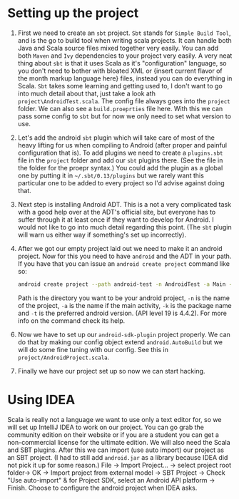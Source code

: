 # Setting up the project

1. First we need to create an `sbt` project. `Sbt` stands for `Simple Build Tool`, and is the
    go to build tool when writing scala projects. It can handle both Java and Scala source files
    mixed together very easily. You can add both `Maven` and `Ivy` dependencies to your project very easily.
    A very neat thing about `sbt` is that it uses Scala as it's "configuration" language, so you don't need
    to bother with bloated XML or {insert current flavor of the month markup language here} files, instead
    you can do everything in Scala. `Sbt` takes some learning and getting used to, I don't want to go into
    much detail about that, just take a look ath `project\AndroidTest.scala`.
    The config file always goes into the `project` folder. We can also see a `build.proeprties` file here.
    With this we can pass some config to `sbt` but for now we only need to set what version to use.

2. Let's add the android `sbt` plugin which will take care of most of the heavy lifting for us when compiling to
    Android (after proper and painful configuration that is). To add plugins we need to create a `plugins.sbt` file
    in the `project` folder and add our `sbt` plugins there. (See the file in the folder for the proepr syntax.)
    You could add the plugin as a global one by putting it in `~/.sbt/0.13/plugins` but we rarely want this particular
    one to be added to every project so I'd advise against doing that.

3. Next step is installing Android ADT. This is a not a very complicated task with a good help over at the ADT's official
    site, but everyone has to suffer through it at least once if they want to develop for Android.
    I would not like to go into much detail regarding this point. (The `sbt` plugin will warn us either way if something's
    set up incorrectly).

4. After we got our empty project laid out we need to make it an android project. Now for this you need to have
    `android` and the ADT in your path. If you have that you can issue an `android create project` command like so:

    ```bash
    android create project --path android-test -n AndroidTest -a Main -k hu.inf.elte.androidtest -t android-19
    ```
    Path is the directory you want to be your android project, `-n` is the name of the project, `-a` is the name if the
    main activity, `-k` is the package name and `-t` is the preferred android version. (API level 19 is 4.4.2). For more info
    on the command check its help.

<!--
   -5. Now we have to do some housekeeping. First of all we have a `Main.java` file in our `src` folder. We are working with Scala
   -    so we don't really need that. Also the folder structure is not quite what we want. By default we get `src/package/Main.java`
   -    but in case of scala projects we need something more complicated. My usual folder layout is:
   -    ```
   -    src
   -    |-main
   -      |-resources
   -      |-scala
   -      |-java (if there are java sources)
   -    |-test
   -      |-resources
   -      |-scala
   -      |-java
   -    ```
   -    So let's do that instead.
   -
   -->
6. Now we have to set up our `android-sdk-plugin` project properly. We can do that by making our config object extend
    `android.AutoBuild` but we will do some fine tuning with our config. See this in `project/AndroidProject.scala`.

7. Finally we have our project set up so now we can start hacking.

# Using IDEA

Scala is really not a language we want to use only a text editor for, so we will set up IntelliJ IDEA to work on our project.
You can go grab the community edition on their website or if you are a student you can get a non-commercial license
for the ultimate edition. We will also need the Scala and SBT plugins.
After this we can import (use auto import) our project as an SBT project. (I had to still add `android.jar` as a library because IDEA did not
pick it up for some reason.)
File -> Import Project... -> select project root folder-> OK -> Import project from external model -> SBT Project -> 
Check "Use auto-import" & for Project SDK, select an Android API platform -> Finish. 
Choose to configure the android project when IDEA asks.

<!--
   -http://www.scala-sbt.org/download.html
   -https://github.com/pfn/android-sdk-plugin
   -->

